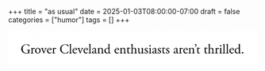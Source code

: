 +++
title = "as usual"
date = 2025-01-03T08:00:00-07:00
draft = false
categories = ["humor"]
tags = []
+++

![](./thrilled.png)
